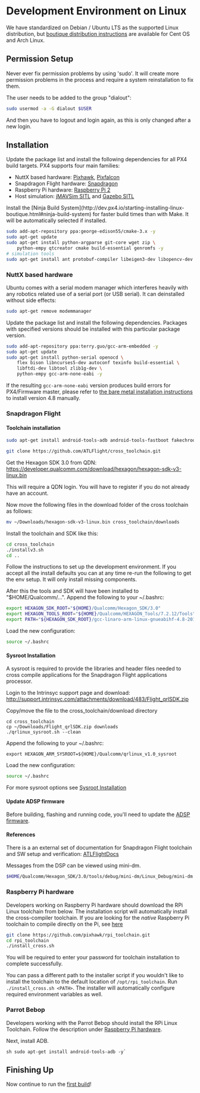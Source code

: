 # Development Environment on Linux

We have standardized on Debian / Ubuntu LTS as the supported Linux distribution, but [boutique distribution instructions](starting-installing-linux-boutique.md) are available for Cent OS and Arch Linux.

## Permission Setup

<aside class="note">
Never ever fix permission problems by using 'sudo'. It will create more permission problems in the process and require a system reinstallation to fix them.
</aside>

The user needs to be added to the group "dialout":

<div class="host-code"></div>

```sh
sudo usermod -a -G dialout $USER
```

And then you have to logout and login again, as this is only changed after a new login.

## Installation

Update the package list and install the following dependencies for all PX4 build targets. PX4 supports four main families:

  * NuttX based hardware: [Pixhawk](hardware-pixhawk.md), [Pixfalcon](hardware-pixfalcon.md)
  * Snapdragon Flight hardware: [Snapdragon](hardware-snapdragon.md)
  * Raspberry Pi hardware: [Raspberry Pi 2](hardware-pi2.md)
  * Host simulation: [jMAVSim SITL](simulation-sitl.md) and [Gazebo SITL](simulation-gazebo.md)

<aside class="note">
Install the [Ninja Build System](http://dev.px4.io/starting-installing-linux-boutique.html#ninja-build-system) for faster build times than with Make. It will be automatically selected if installed.
</aside>

<div class="host-code"></div>

```sh
sudo add-apt-repository ppa:george-edison55/cmake-3.x -y
sudo apt-get update
sudo apt-get install python-argparse git-core wget zip \
    python-empy qtcreator cmake build-essential genromfs -y
# simulation tools
sudo apt-get install ant protobuf-compiler libeigen3-dev libopencv-dev openjdk-7-jdk openjdk-7-jre clang-3.5 lldb-3.5 -y
```

### NuttX based hardware

Ubuntu comes with a serial modem manager which interferes heavily with any robotics related use of a serial port (or USB serial). It can deinstalled without side effects:

<div class="host-code"></div>

```sh
sudo apt-get remove modemmanager
```

Update the package list and install the following dependencies. Packages with specified versions should be installed with this particular package version.

<div class="host-code"></div>

```sh
sudo add-apt-repository ppa:terry.guo/gcc-arm-embedded -y
sudo apt-get update
sudo apt-get install python-serial openocd \
    flex bison libncurses5-dev autoconf texinfo build-essential \
    libftdi-dev libtool zlib1g-dev \
    python-empy gcc-arm-none-eabi -y
```

If the resulting `gcc-arm-none-eabi` version produces build errors for PX4/Firmware master, please refer to [the bare metal installation instructions](http://dev.px4.io/starting-installing-linux-boutique.html#toolchain-installation) to install version 4.8 manually.

### Snapdragon Flight

#### Toolchain installation

<div class="host-code"></div>

```sh
sudo apt-get install android-tools-adb android-tools-fastboot fakechroot fakeroot unzip xz-utils wget -y
```

<div class="host-code"></div>

```sh
git clone https://github.com/ATLFlight/cross_toolchain.git
```

Get the Hexagon SDK 3.0 from QDN: https://developer.qualcomm.com/download/hexagon/hexagon-sdk-v3-linux.bin

This will require a QDN login. You will have to register if you do not already have an account.

Now move the following files in the download folder of the cross toolchain as follows:

<div class="host-code"></div>

```sh
mv ~/Downloads/hexagon-sdk-v3-linux.bin cross_toolchain/downloads
```
Install the toolchain and SDK like this:

<div class="host-code"></div>

```sh
cd cross_toolchain
./installv3.sh
cd ..
```

Follow the instructions to set up the development environment. If you accept all the install defaults you can at any time re-run the following to get the env setup. It will only install missing components.

After this the tools and SDK will have been installed to "$HOME/Qualcomm/...". Append the following to your ~/.bashrc:

<div class="host-code"></div>

```sh
export HEXAGON_SDK_ROOT="${HOME}/Qualcomm/Hexagon_SDK/3.0"
export HEXAGON_TOOLS_ROOT="${HOME}/Qualcomm/HEXAGON_Tools/7.2.12/Tools"
export PATH="${HEXAGON_SDK_ROOT}/gcc-linaro-arm-linux-gnueabihf-4.8-2013.08_linux/bin:$PATH"
```

Load the new configuration:

<div class="host-code"></div>

```sh
source ~/.bashrc
```

#### Sysroot Installation

A sysroot is required to provide the libraries and header files needed to cross compile applications for the Snapdragon Flight applications processor.

Login to the Intrinsyc support page and download: http://support.intrinsyc.com/attachments/download/483/Flight_qrlSDK.zip

Copy/move the file to the cross_toolchain/download directory

```
cd cross_toolchain
cp ~/Downloads/Flight_qrlSDK.zip downloads
./qrlinux_sysroot.sh --clean
```

Append the following to your ~/.bashrc:

```
export HEXAGON_ARM_SYSROOT=${HOME}/Qualcomm/qrlinux_v1.0_sysroot
```

Load the new configuration:

<div class="host-code"></div>

```sh
source ~/.bashrc
```

For more sysroot options see [Sysroot Installation](https://github.com/ATLFlight/cross_toolchain/blob/sdk3/README.md#sysroot-installation)

#### Update ADSP firmware
Before building, flashing and running code, you'll need to update the [ADSP firmware](advanced-snapdragon.html#updating-the-adsp-firmware).

#### References

There is a an external set of documentation for Snapdragon Flight toolchain and SW setup and verification:
[ATLFlightDocs](https://github.com/ATLFlight/ATLFlightDocs/blob/master/README.md)

Messages from the DSP can be viewed using mini-dm.

<div class="host-code"></div>

```sh
$HOME/Qualcomm/Hexagon_SDK/3.0/tools/debug/mini-dm/Linux_Debug/mini-dm
```

### Raspberry Pi hardware
Developers working on Raspberry Pi hardware should download the RPi Linux toolchain from below. The installation script will automatically install the cross-compiler toolchain. If you are looking for the *native* Raspberry Pi toolchain to compile directly on the Pi, see [here](http://dev.px4.io/hardware-pi2.html#native-builds-optional)

<div class="host-code"></div>

```sh
git clone https://github.com/pixhawk/rpi_toolchain.git
cd rpi_toolchain
./install_cross.sh
```
You will be required to enter your password for toolchain installation to complete successfully.

You can pass a different path to the installer script if you wouldn't like to install the toolchain to the default location of ```/opt/rpi_toolchain```. Run ``` ./install_cross.sh <PATH>```. The installer will automatically configure required environment variables as well.

### Parrot Bebop
Developers working with the Parrot Bebop should install the RPi Linux Toolchain. Follow the
description under [Raspberry Pi hardware](raspberry-pi-hardware).

Next, install ADB.

<div class="host-code"></div>

``sh
sudo apt-get install android-tools-adb -y`
``

## Finishing Up

Now continue to run the [first build](starting-building.md)!
